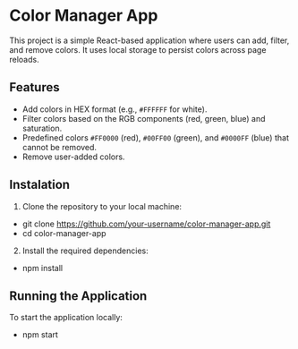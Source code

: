 # Color Manager App

This project is a simple React-based application where users can add, filter, and remove colors. It uses local storage to persist colors across page reloads.

## Features

- Add colors in HEX format (e.g., `#FFFFFF` for white).
- Filter colors based on the RGB components (red, green, blue) and saturation.
- Predefined colors `#FF0000` (red), `#00FF00` (green), and `#0000FF` (blue) that cannot be removed.
- Remove user-added colors.


## Instalation
1. Clone the repository to your local machine:

- git clone https://github.com/your-username/color-manager-app.git
- cd color-manager-app

 2. Install the required dependencies:

- npm install

## Running the Application

To start the application locally:

- npm start
